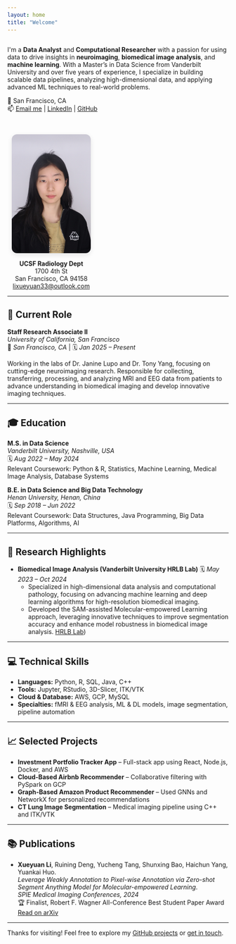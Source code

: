 ```yaml
---
layout: home
title: "Welcome"
---
```


<div style="display: flex; flex-wrap: wrap; align-items: flex-start; justify-content: space-between; gap: 30px;">

  <!-- Left Column: Intro Text -->
  <div style="flex: 1; min-width: 280px;">

<p>I'm a <strong>Data Analyst</strong> and <strong>Computational Researcher</strong> with a passion for using data to drive insights in <strong>neuroimaging</strong>, <strong>biomedical image analysis</strong>, and <strong>machine learning</strong>. With a Master’s in Data Science from Vanderbilt University and over five years of experience, I specialize in building scalable data pipelines, analyzing high-dimensional data, and applying advanced ML techniques to real-world problems.</p>

<p>📍 San Francisco, CA  
<br>📫 <a href="mailto:lixueyuan33@outlook.com">Email me</a> | <a href="https://www.linkedin.com/in/xueyuan-li-674208249/">LinkedIn</a> | <a href="https://github.com/Xueyuan33">GitHub</a></p>
  </div>

  <!-- Right Column: Photo + Contact -->
  <div style="min-width: 200px; text-align: center;">
    <img src="Alice.JPG" alt="Xueyuan Li" style="width: 180px; border-radius: 12px; box-shadow: 0 4px 12px rgba(0,0,0,0.1); margin-bottom: 12px;" />
    <address style="font-style: normal; font-size: 14px;">
      <strong>UCSF Radiology Dept</strong><br/>
      1700 4th St<br/>
      San Francisco, CA 94158<br/>
      <a href="mailto:lixueyuan33@outlook.com">lixueyuan33@outlook.com</a>
    </address>
  </div>

</div>

---

## 🧪 Current Role

**Staff Research Associate II**  
*University of California, San Francisco*  
📍 *San Francisco, CA* | 🗓 *Jan 2025 – Present*

Working in the labs of Dr. Janine Lupo and Dr. Tony Yang, focusing on cutting-edge neuroimaging research. Responsible for collecting, transferring, processing, and analyzing MRI and EEG data from patients to advance understanding in biomedical imaging and develop innovative imaging techniques.

---

## 🎓 Education

**M.S. in Data Science**  
*Vanderbilt University, Nashville, USA*  
🗓 *Aug 2022 – May 2024*  
Relevant Coursework: Python & R, Statistics, Machine Learning, Medical Image Analysis, Database Systems

**B.E. in Data Science and Big Data Technology**  
*Henan University, Henan, China*  
🗓 *Sep 2018 – Jun 2022*  
Relevant Coursework: Data Structures, Java Programming, Big Data Platforms, Algorithms, AI

---

## 🔬 Research Highlights

- **Biomedical Image Analysis (Vanderbilt University HRLB Lab)**
 🗓 *May 2023 – Oct 2024*  
  - Specialized in high-dimensional data analysis and computational pathology, focusing on advancing machine learning and deep learning algorithms for high-resolution biomedical imaging. 
  - Developed the SAM-assisted Molecular-empowered Learning approach, leveraging innovative techniques to improve segmentation accuracy and enhance model robustness in biomedical image analysis.
    [HRLB Lab](https://hrlblab.github.io))

---

## 💻 Technical Skills

- **Languages:** Python, R, SQL, Java, C++  
- **Tools:** Jupyter, RStudio, 3D-Slicer, ITK/VTK  
- **Cloud & Database:** AWS, GCP, MySQL  
- **Specialties:** fMRI & EEG analysis, ML & DL models, image segmentation, pipeline automation

---

## 📈 Selected Projects

- **Investment Portfolio Tracker App** – Full-stack app using React, Node.js, Docker, and AWS  
- **Cloud-Based Airbnb Recommender** – Collaborative filtering with PySpark on GCP  
- **Graph-Based Amazon Product Recommender** – Used GNNs and NetworkX for personalized recommendations  
- **CT Lung Image Segmentation** – Medical imaging pipeline using C++ and ITK/VTK

---

## 📚 Publications

- **Xueyuan Li**, Ruining Deng, Yucheng Tang, Shunxing Bao, Haichun Yang, Yuankai Huo.  
  *Leverage Weakly Annotation to Pixel-wise Annotation via Zero-shot Segment Anything Model for Molecular-empowered Learning*.  
  *SPIE Medical Imaging Conferences, 2024*  
  🏆 Finalist, Robert F. Wagner All-Conference Best Student Paper Award  
  [Read on arXiv](https://arxiv.org/abs/2308.05785v1)

---

Thanks for visiting! Feel free to explore my [GitHub projects](https://github.com/Xueyuan33) or [get in touch](mailto:lixueyuan33@outlook.com).
